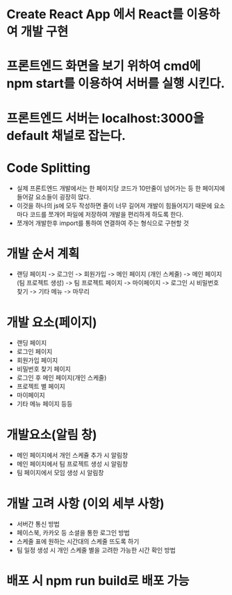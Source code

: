 # Create React App 에서 React를 이용하여 개발 구현

# 프론트엔드 화면을 보기 위하여 cmd에 npm start를 이용하여 서버를 실행 시킨다.

# 프론트엔드 서버는 localhost:3000을 default 채널로 잡는다.

# Code Splitting

- 실제 프론트엔드 개발에서는 한 페이지당 코드가 10만줄이 넘어가는 등 한 페이지에 들어갈 요소들이 굉장히 많다.
- 이것을 하나의 js에 모두 작성하면 줄이 너무 길어져 개발이 힘들어지기 때문에 요소마다 코드를 쪼개어 파일에 저장하여
  개발을 편리하게 하도록 한다.
- 쪼개어 개발한후 import를 통하여 연결하여 주는 형식으로 구현할 것

# 개발 순서 계획

- 랜딩 페이지 -> 로그인 -> 회원가입 -> 메인 페이지 (개인 스케줄) -> 메인 페이지 (팀 프로젝트 생성) -> 팀 프로젝트 페이지 -> 마이페이지 -> 로그인 시 비밀번호 찾기 -> 기타 메뉴 -> 마무리

# 개발 요소(페이지)

- 랜딩 페이지
- 로그인 페이지
- 회원가입 페이지
- 비밀번호 찾기 페이지
- 로그인 후 메인 페이지(개인 스케줄)
- 프로젝트 별 페이지
- 마이페이지
- 기타 메뉴 페이지 등등

# 개발요소(알림 창)

- 메인 페이지에서 개인 스케쥴 추가 시 알림창
- 메인 페이지에서 팀 프로젝트 생성 시 알림창
- 팀 페이지에서 모임 생성 시 알림창

# 개발 고려 사항 (이외 세부 사항)

- 서버간 통신 방법
- 페이스북, 카카오 등 소셜을 통한 로그인 방법
- 스케줄 표에 원하는 시간대의 스케줄 뜨도록 하기
- 팀 일정 생성 시 개인 스케줄 별을 고려한 가능한 시간 확인 방법

# 배포 시 npm run build로 배포 가능
